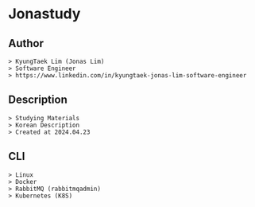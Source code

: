 # Jonastudy

## Author
	> KyungTaek Lim (Jonas Lim)
	> Software Engineer
	> https://www.linkedin.com/in/kyungtaek-jonas-lim-software-engineer

## Description
	> Studying Materials
	> Korean Description
	> Created at 2024.04.23

## CLI
	> Linux
	> Docker
	> RabbitMQ (rabbitmqadmin)
	> Kubernetes (K8S)